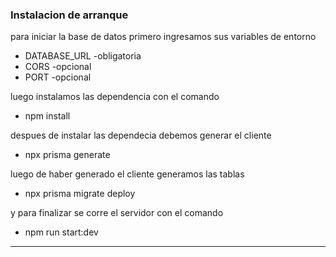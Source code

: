 ### Instalacion de arranque

para iniciar la base de datos primero ingresamos sus variables de entorno 

  - DATABASE_URL  -obligatoria
  - CORS    -opcional
  - PORT    -opcional

luego instalamos las dependencia con el comando

  - npm install

despues de instalar las dependecia debemos generar el cliente 

 - npx prisma generate

luego de haber generado el cliente generamos las tablas

  - npx prisma migrate deploy

y para finalizar se corre el servidor con el comando

  - npm run start:dev

------------------------------------------------------